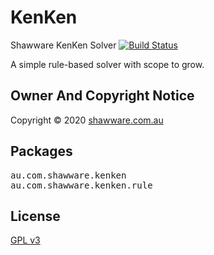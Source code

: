 KenKen
======

Shawware KenKen Solver [![Build Status](https://travis-ci.org/shawware/KenKen.svg?branch=master)](https://travis-ci.org/shawware/KenKen)

A simple rule-based solver with scope to grow.

Owner And Copyright Notice
--------------------------

Copyright &copy; 2020 <a href="http://www.shawware.com.au/"
	  title="shawware | software and services you can count on">shawware.com.au</a>

Packages
--------

<pre>
au.com.shawware.kenken
au.com.shawware.kenken.rule
</pre>

License
-------

<a href="http://www.gnu.org/copyleft/gpl.html">GPL v3</a>
